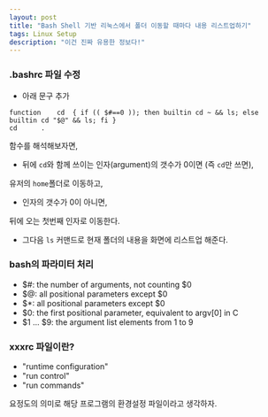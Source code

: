 ```yaml
---
layout: post
title: "Bash Shell 기반 리눅스에서 폴더 이동할 때마다 내용 리스트업하기"
tags: Linux Setup
description: "이건 진짜 유용한 정보다!"
---
```



### .bashrc 파일 수정


- 아래 문구 추가

```console
function	cd	{ if (( $#==0 )); then builtin cd ~ && ls; else builtin cd "$@" && ls; fi }
cd		.
```

함수를 해석해보자면,

- 뒤에 `cd`와 함께 쓰이는 인자(argument)의 갯수가 0이면 (즉 `cd`만 쓰면),

유저의 `home`폴더로 이동하고,

- 인자의 갯수가 0이 아니면,

뒤에 오는 첫번째 인자로 이동한다. 

- 그다음 `ls` 커맨드로 현재 폴더의 내용을 화면에 리스트업 해준다.


### bash의 파라미터 처리


- $#: 			the number of arguments, not counting $0
- $@: 			all positional parameters except $0
- $*: 			all positional parameters except $0
- $0: 			the first positional parameter, equivalent to argv[0] in C
- $1 ... $9: 	the argument list elements from 1 to 9


### xxxrc 파일이란?


- "runtime configuration"
- "run control"
- "run commands"

요정도의 의미로 해당 프로그램의 환경설정 파일이라고 생각하자.
